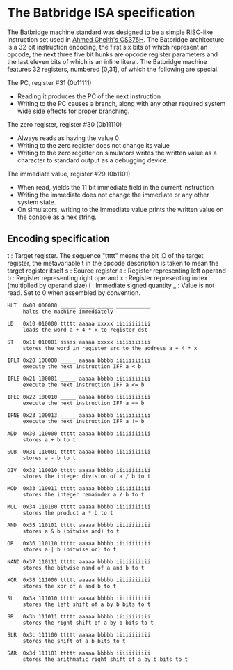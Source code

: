 # The Batbridge ISA specification

The Batbridge machine standard was designed to be a simple RISC-like
instruction set used in
[Ahmed Gheith's CS375H](http://www.cs.utexas.edu/~gheith/). The
Batbridge architecture is a 32 bit instruction encoding, the first six
bits of which represent an opcode, the next three five bit hunks are
opcode register parameters and the last eleven bits of which is an
inline literal. The Batbridge machine features 32 registers, numbered
[0,31], of which the following are special.

The PC, register #31 (0b11111)
  - Reading it produces the PC of the next instruction
  - Writing to the PC causes a branch, along with any other required
    system wide side effects for proper branching.

The zero register, register #30 (0b11110)
  - Always reads as having the value 0
  - Writing to the zero register does not change its value
  - Writing to the zero register on simulators writes the written
    value as a character to standard output as a debugging device.

The immediate value, register #29 (0b1101)
  - When read, yields the 11 bit immediate field in the current instruction
  - Writing the immediate does not change the immediate or any other system state.
  - On simulators, writing to the immediate value prints the written
    value on the console as a hex string.

## Encoding specification

 t : Target register. The sequence "ttttt" means the bit ID of the
     target register, the metavariable t in the opcode description is
     taken to mean the target register itself
 s : Source register
 a : Register representing left operand
 b : Register representing right operand
 x : Register representing index (multiplied by operand size)
 i : Immediate signed quantity
 _ : Value is not read. Set to 0 when assembled by convention.

```
HLT  0x00 000000 _____ _____ _____ ___________
     halts the machine immediately

LD   0x10 010000 ttttt aaaaa xxxxx iiiiiiiiiii
     loads the word a + 4 * x to register dst

ST   0x11 010001 sssss aaaaa xxxxx iiiiiiiiiii
     stores the word in register src to the address a + 4 * x

IFLT 0x20 100000 _____ aaaaa bbbbb iiiiiiiiiii
     execute the next instruction IFF a < b
 
IFLE 0x21 100001 _____ aaaaa bbbbb iiiiiiiiiii
     execute the next instruction IFF a <= b
 
IFEQ 0x22 100010 _____ aaaaa bbbbb iiiiiiiiiii
     execute the next instruction IFF a == b
 
IFNE 0x23 100013 _____ aaaaa bbbbb iiiiiiiiiii
     execute the next instruction IFF a != b
 
ADD  0x30 110000 ttttt aaaaa bbbbb iiiiiiiiiii
     stores a + b to t
 
SUB  0x31 110001 ttttt aaaaa bbbbb iiiiiiiiiii
     stores a - b to t
 
DIV  0x32 110010 ttttt aaaaa bbbbb iiiiiiiiiii
     stores the integer division of a / b to t
 
MOD  0x33 110011 ttttt aaaaa bbbbb iiiiiiiiiii
     stores the integer remainder a / b to t
 
MUL  0x34 110100 ttttt aaaaa bbbbb iiiiiiiiiii
     stores the product a * b to t
 
AND  0x35 110101 ttttt aaaaa bbbbb iiiiiiiiiii
     stores a & b (bitwise and) to t
 
OR   0x36 110110 ttttt aaaaa bbbbb iiiiiiiiiii
     stores a | b (bitwise or) to t

NAND 0x37 110111 ttttt aaaaa bbbbb iiiiiiiiiii
     stores the bitwise nand of a and b to t
 
XOR  0x38 111000 ttttt aaaaa bbbbb iiiiiiiiiii
     stores the xor of a and b to t
 
SL   0x3a 111010 ttttt aaaaa bbbbb iiiiiiiiiii
     stores the left shift of a by b bits to t

SR   0x3b 111011 ttttt aaaaa bbbbb iiiiiiiiiii
     stores the right shift of a by b bits to t
 
SLR  0x3c 111100 ttttt aaaaa bbbbb iiiiiiiiiii
     stores the shift of a b bits to t

SAR  0x3d 111101 ttttt aaaaa bbbbb iiiiiiiiiii
     stores the arithmatic right shift of a by b bits to t
```
